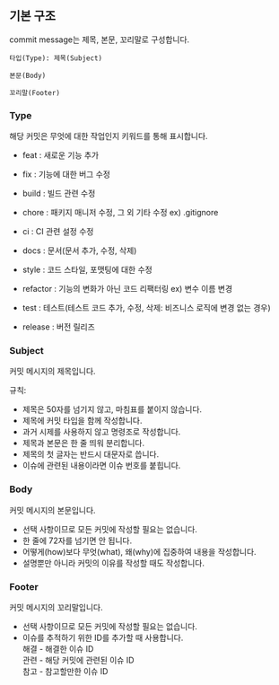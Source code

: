 
## 기본 구조 
commit message는 제목, 본문, 꼬리말로 구성합니다.
```
타입(Type): 제목(Subject)

본문(Body)

꼬리말(Footer)
```

### Type
해당 커밋은 무엇에 대한 작업인지 키워드를 통해 표시합니다.

- feat : 새로운 기능 추가

- fix : 기능에 대한 버그 수정

- build : 빌드 관련 수정

- chore : 패키지 매니저 수정, 그 외 기타 수정
ex) .gitignore

- ci : CI 관련 설정 수정

- docs : 문서(문서 추가, 수정, 삭제)

- style : 코드 스타일, 포맷팅에 대한 수정

- refactor : 기능의 변화가 아닌 코드 리팩터링
ex) 변수 이름 변경

- test : 테스트(테스트 코드 추가, 수정, 삭제: 비즈니스 로직에 변경 없는 경우)

- release : 버전 릴리즈


### Subject
커밋 메시지의 제목입니다.

규칙:

- 제목은 50자를 넘기지 않고, 마침표를 붙이지 않습니다.
- 제목에 커밋 타입을 함께 작성합니다.
- 과거 시제를 사용하지 않고 명령조로 작성합니다.
- 제목과 본문은 한 줄 띄워 분리합니다.
- 제목의 첫 글자는 반드시 대문자로 씁니다.
- 이슈에 관련된 내용이라면 이슈 번호를 붙힙니다.

### Body
커밋 메시지의 본문입니다.

- 선택 사항이므로 모든 커밋에 작성할 필요는 없습니다.
- 한 줄에 72자를 넘기면 안 됩니다.
- 어떻게(how)보다 무엇(what), 왜(why)에 집중하여 내용을 작성합니다.
- 설명뿐만 아니라 커밋의 이유를 작성할 때도 작성합니다.

### Footer
커밋 메시지의 꼬리말입니다.

- 선택 사항이므로 모든 커밋에 작성할 필요는 없습니다.
- 이슈를 추적하기 위한 ID를 추가할 때 사용합니다. <br>
해결 - 해결한 이슈 ID <br>
관련 - 해당 커밋에 관련된 이슈 ID <br>
참고 - 참고할만한 이슈 ID <br>
